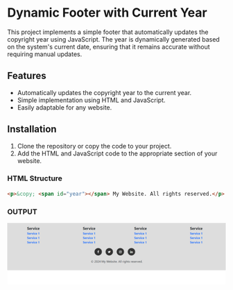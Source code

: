 # Dynamic Footer with Current Year

This project implements a simple footer that automatically updates the copyright year using JavaScript. The year is dynamically generated based on the system's current date, ensuring that it remains accurate without requiring manual updates.

## Features
- Automatically updates the copyright year to the current year.
- Simple implementation using HTML and JavaScript.
- Easily adaptable for any website.

## Installation

1. Clone the repository or copy the code to your project.
2. Add the HTML and JavaScript code to the appropriate section of your website.

### HTML Structure

```html
<p>&copy; <span id="year"></span> My Website. All rights reserved.</p>
```

### OUTPUT 

![screenshot](./Assets/image.png)